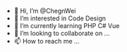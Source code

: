 - 👋 Hi, I’m @ChegnWei
- 👀 I’m interested in Code Design
- 🌱 I’m currently learning PHP C# Vue
- 💞️ I’m looking to collaborate on ...
- 📫 How to reach me ...

<!---
ChegnWei/ChegnWei is a ✨ special ✨ repository because its `README.md` (this file) appears on your GitHub profile.
You can click the Preview link to take a look at your changes.
--->
